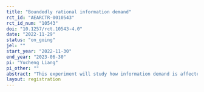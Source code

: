 ```yaml
---
title: "Boundedly rational information demand"
rct_id: "AEARCTR-0010543"
rct_id_num: "10543"
doi: "10.1257/rct.10543-4.0"
date: "2022-11-29"
status: "on_going"
jel: ""
start_year: "2022-11-30"
end_year: "2023-06-30"
pi: "Yucheng Liang"
pi_other: ""
abstract: "This experiment will study how information demand is affected by the decision an individual is about to make. "
layout: registration
---
```


